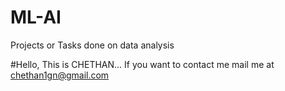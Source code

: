 # ML-AI
Projects or Tasks done on data analysis

#Hello, This is CHETHAN...
If you want to contact me mail me at chethan1gn@gmail.com
